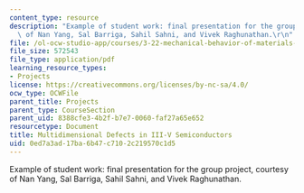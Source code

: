 ```yaml
---
content_type: resource
description: "Example of student work: final presentation for the group project, courtesy\
  \ of Nan Yang, Sal Barriga, Sahil Sahni, and Vivek Raghunathan.\r\n"
file: /ol-ocw-studio-app/courses/3-22-mechanical-behavior-of-materials-spring-2008/0ed7a3ad17ba6b47c7102c219570c1d5_iii_v_pres.pdf
file_size: 572543
file_type: application/pdf
learning_resource_types:
- Projects
license: https://creativecommons.org/licenses/by-nc-sa/4.0/
ocw_type: OCWFile
parent_title: Projects
parent_type: CourseSection
parent_uid: 8388cfe3-4b2f-b7e7-0060-faf27a65e652
resourcetype: Document
title: Multidimensional Defects in III-V Semiconductors
uid: 0ed7a3ad-17ba-6b47-c710-2c219570c1d5
---
```

Example of student work: final presentation for the group project, courtesy of Nan Yang, Sal Barriga, Sahil Sahni, and Vivek Raghunathan.

